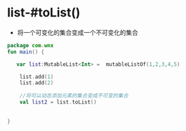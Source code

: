 # list-#toList()

- 将一个可变化的集合变成一个不可变化的集合

```kotlin
package com.wnx
fun main() {

   var list:MutableList<Int> =  mutableListOf(1,2,3,4,5)

    list.add(1)
    list.add(2)
    
    //将可以动态添加元素的集合变成不可变的集合
    val list2 = list.toList()
    
    
}
```

